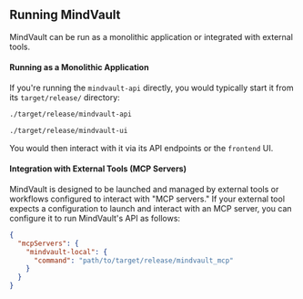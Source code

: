 ## Running MindVault

MindVault can be run as a monolithic application or integrated with external tools.

#### Running as a Monolithic Application

If you're running the `mindvault-api` directly, you would typically start it from its `target/release/` directory:

```bash
./target/release/mindvault-api
```

```bash
./target/release/mindvault-ui
```

You would then interact with it via its API endpoints or the `frontend` UI.

#### Integration with External Tools (MCP Servers)

MindVault is designed to be launched and managed by external tools or workflows configured to interact with "MCP servers." If your external tool expects a configuration to launch and interact with an MCP server, you can configure it to run MindVault's API as follows:

```json
{
  "mcpServers": {
    "mindvault-local": {
      "command": "path/to/target/release/mindvault_mcp"
    }
  }
}
```